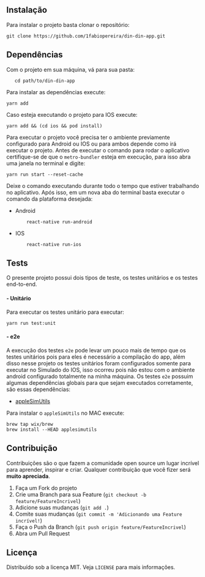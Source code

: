 <!-- Instalação -->
## Instalação
Para instalar o projeto basta clonar o repositório:
```
git clone https://github.com/1fabiopereira/din-din-app.git
```

<!-- Dependências -->
## Dependências
Com o projeto em sua máquina, vá para sua pasta:
 
 ```
    cd path/to/din-din-app
```

Para instalar as dependências execute: 

```
yarn add 
```

Caso esteja executando o projeto para IOS execute:
```
yarn add && (cd ios && pod install)
```

<!-- Execução -->
Para executar o projeto você precisa ter o ambiente previamente configurado para Android ou IOS ou para ambos depende como irá executar o projeto.
Antes de executar o comando para rodar o aplicativo certifique-se de que o `metro-bundler` esteja em execução, para isso abra uma janela no terminal e digite:

```
yarn run start --reset-cache 
```

Deixe o comando executando durante todo o tempo que estiver trabalhando no aplicativo. Após isso, em um nova aba do terminal basta executar o comando da plataforma desejada:

- Android
    ``` 
        react-native run-android
    ```
  
- IOS
    ```
        react-native run-ios 
    ```

<!-- Tests -->
## Tests
O presente projeto possui dois tipos de teste, os testes unitários e os testes end-to-end.

#### - Unitário
Para executar os testes unitário para executar: 
```
yarn run test:unit
```

#### - e2e
A execução dos testes `e2e` pode levar um pouco mais de tempo que os testes unitários pois para eles é necessário a compilação do app, além disso nesse projeto os testes unitários
foram configurados somente para executar no Simulado do IOS, isso ocorreu pois não estou com o ambiente android configurado totalmente na minha máquina.
Os testes `e2e` possuim algumas dependências globais para que sejam executados corretamente, são essas dependências:

- [appleSimUtils](https://github.com/wix/AppleSimulatorUtils)

Para instalar o `appleSimUtils` no MAC execute:

```
brew tap wix/brew
brew install --HEAD applesimutils
```

<!-- CONTRIBUTING -->
## Contribuição

Contribuições são o que fazem a comunidade open source um lugar incrível para aprender, inspirar e criar. Qualquer contribuição que você fizer será **muito apreciada**.

1. Faça um Fork do projeto
2. Crie uma Branch para sua Feature (`git checkout -b feature/FeatureIncrivel`)
3. Adicione suas mudanças (`git add .`)
4. Comite suas mudanças (`git commit -m 'Adicionando uma Feature incrível!`)
5. Faça o Push da Branch (`git push origin feature/FeatureIncrivel`)
6. Abra um Pull Request

<!-- LICENSE -->
## Licença

Distribuído sob a licença MIT. Veja `LICENSE` para mais informações.
